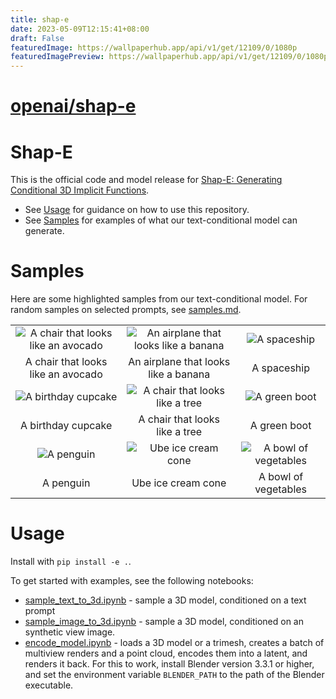 ```yaml
---
title: shap-e
date: 2023-05-09T12:15:41+08:00
draft: False
featuredImage: https://wallpaperhub.app/api/v1/get/12109/0/1080p
featuredImagePreview: https://wallpaperhub.app/api/v1/get/12109/0/1080p
---
```


# [openai/shap-e](https://github.com/openai/shap-e)

# Shap-E

This is the official code and model release for [Shap-E: Generating Conditional 3D Implicit Functions](https://arxiv.org/abs/2305.02463).

 * See [Usage](#usage) for guidance on how to use this repository.
 * See [Samples](#samples) for examples of what our text-conditional model can generate.

# Samples

Here are some highlighted samples from our text-conditional model. For random samples on selected prompts, see [samples.md](samples.md).

<table>
    <tbody>
        <tr>
            <td align="center">
                <img src="samples/a_chair_that_looks_like_an_avocado/2.gif" alt="A chair that looks like an avocado">
            </td>
            <td align="center">
                <img src="samples/an_airplane_that_looks_like_a_banana/3.gif" alt="An airplane that looks like a banana">
            </td align="center">
            <td align="center">
                <img src="samples/a_spaceship/0.gif" alt="A spaceship">
            </td>
        </tr>
        <tr>
            <td align="center">A chair that looks<br>like an avocado</td>
            <td align="center">An airplane that looks<br>like a banana</td>
            <td align="center">A spaceship</td>
        </tr>
        <tr>
            <td align="center">
                <img src="samples/a_birthday_cupcake/3.gif" alt="A birthday cupcake">
            </td>
            <td align="center">
                <img src="samples/a_chair_that_looks_like_a_tree/2.gif" alt="A chair that looks like a tree">
            </td>
            <td align="center">
                <img src="samples/a_green_boot/3.gif" alt="A green boot">
            </td>
        </tr>
        <tr>
            <td align="center">A birthday cupcake</td>
            <td align="center">A chair that looks<br>like a tree</td>
            <td align="center">A green boot</td>
        </tr>
        <tr>
            <td align="center">
                <img src="samples/a_penguin/1.gif" alt="A penguin">
            </td>
            <td align="center">
                <img src="samples/ube_ice_cream_cone/3.gif" alt="Ube ice cream cone">
            </td>
            <td align="center">
                <img src="samples/a_bowl_of_vegetables/2.gif" alt="A bowl of vegetables">
            </td>
        </tr>
        <tr>
            <td align="center">A penguin</td>
            <td align="center">Ube ice cream cone</td>
            <td align="center">A bowl of vegetables</td>
        </tr>
    </tbody>
<table>

# Usage

Install with `pip install -e .`.

To get started with examples, see the following notebooks:

* [sample_text_to_3d.ipynb](shap_e/examples/sample_text_to_3d.ipynb) - sample a 3D model, conditioned on a text prompt
* [sample_image_to_3d.ipynb](shap_e/examples/sample_image_to_3d.ipynb) - sample a 3D model, conditioned on an synthetic view image.
* [encode_model.ipynb](shap_e/examples/encode_model.ipynb) - loads a 3D model or a trimesh, creates a batch of multiview renders and a point cloud, encodes them into a latent, and renders it back. For this to work, install Blender version 3.3.1 or higher, and set the environment variable `BLENDER_PATH` to the path of the Blender executable.
